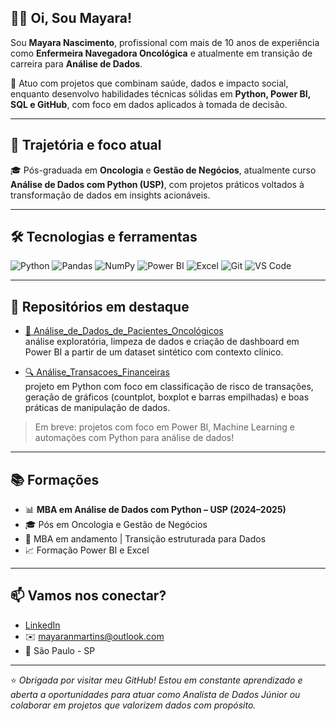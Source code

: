 ## ✌🏼 Oi, Sou Mayara!

Sou **Mayara Nascimento**, profissional com mais de 10 anos de experiência como **Enfermeira Navegadora Oncológica** e atualmente em transição de carreira para **Análise de Dados**.

📍 Atuo com projetos que combinam saúde, dados e impacto social, enquanto desenvolvo habilidades técnicas sólidas em **Python, Power BI, SQL e GitHub**, com foco em dados aplicados à tomada de decisão.

---

## 💼 Trajetória e foco atual

🎓 Pós-graduada em **Oncologia** e **Gestão de Negócios**, atualmente curso **Análise de Dados com Python (USP)**, com projetos práticos voltados à transformação de dados em insights acionáveis.

---

## 🛠️ Tecnologias e ferramentas

![Python](https://img.shields.io/badge/Python-3776AB?style=for-the-badge&logo=python&logoColor=white)
![Pandas](https://img.shields.io/badge/Pandas-150458?style=for-the-badge&logo=pandas&logoColor=white)
![NumPy](https://img.shields.io/badge/Numpy-013243?style=for-the-badge&logo=numpy&logoColor=white)
![Power BI](https://img.shields.io/badge/Power%20BI-F2C811?style=for-the-badge&logo=powerbi&logoColor=black)
![Excel](https://img.shields.io/badge/Microsoft%20Excel-217346?style=for-the-badge&logo=microsoftexcel&logoColor=white)
![Git](https://img.shields.io/badge/Git-F05032?style=for-the-badge&logo=git&logoColor=white)
![VS Code](https://img.shields.io/badge/VSCode-007ACC?style=for-the-badge&logo=visual-studio-code&logoColor=white)

---

## 📌 Repositórios em destaque

- [🧪 Análise_de_Dados_de_Pacientes_Oncológicos](https://github.com/mayaranm/Analise_de_Dados_de_Pacientes_Oncologicos)  
  análise exploratória, limpeza de dados e criação de dashboard em Power BI a partir de um dataset sintético com contexto clínico.

- [🔍 Análise_Transacoes_Financeiras](https://github.com/mayaranm/analise-transacoes-financeiras)  
  projeto em Python com foco em classificação de risco de transações, geração de gráficos (countplot, boxplot e barras empilhadas) e boas práticas de manipulação de dados.

> Em breve: projetos com foco em Power BI, Machine Learning e automações com Python para análise de dados!


---

## 📚 Formações

- 📊 **MBA em Análise de Dados com Python – USP (2024–2025)**
- 🎓 Pós em Oncologia e Gestão de Negócios
- 🧠 MBA em andamento | Transição estruturada para Dados
- 📈 Formação Power BI e Excel 

---

## 📫 Vamos nos conectar?

- [LinkedIn](https://www.linkedin.com/in/mayaranmartins)
- ✉️ mayaranmartins@outlook.com
- 📍 São Paulo - SP

---

⭐ *Obrigada por visitar meu GitHub! Estou em constante aprendizado e aberta a oportunidades para atuar como Analista de Dados Júnior ou colaborar em projetos que valorizem dados com propósito.*

